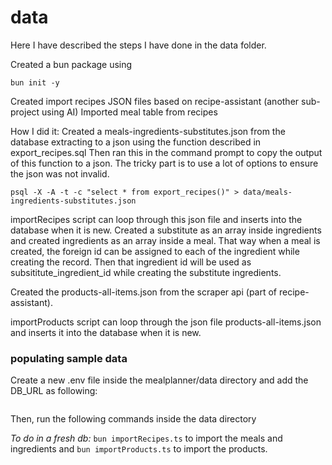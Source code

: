 # data

Here I have described the steps I have done in the data folder.

Created a bun package using
```
bun init -y
```

Created import recipes JSON files based on recipe-assistant (another sub-project using AI)
Imported meal table from recipes

How I did it:
Created a meals-ingredients-substitutes.json from the database extracting to a json using the function described in export_recipes.sql
Then ran this in the command prompt to copy the output of this function to a json. The tricky part is to use a lot of options to ensure the json was not invalid.
```tsx
psql -X -A -t -c "select * from export_recipes()" > data/meals-ingredients-substitutes.json
```

importRecipes script can loop through this json file and inserts into the database when it is new.
Created a substitute as an array inside ingredients and created ingredients as an array inside a meal. That way when a meal is created, the foreign id can be assigned to each of the ingredient while creating the record. Then that ingredient id will be used as subsititute_ingredient_id while creating the substitute ingredients.

Created the products-all-items.json from the scraper api (part of recipe-assistant). 

importProducts script can loop through the json file products-all-items.json and inserts it into the database when it is new.

### populating sample data

Create a new .env file inside the mealplanner/data directory and add the DB_URL as following:
```DB_URL=postgres://postgres:databasepassword@127.0.0.1:5433/postgres
```

Then, run the following commands inside the data directory

*To do in a fresh db:*
`bun importRecipes.ts` to import the meals and ingredients
and
`bun importProducts.ts` to import the products.

